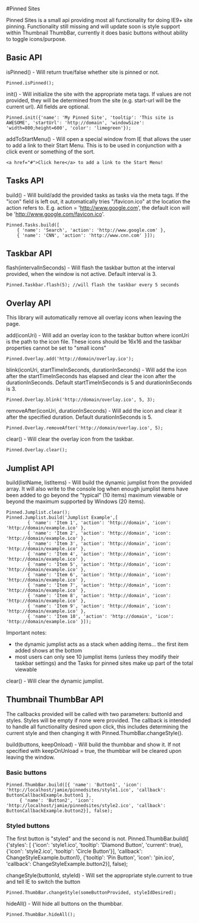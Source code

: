 #Pinned Sites

Pinned Sites is a small api providing most all functionality for doing IE9+ site pinning. Functionality still missing and will update soon is style support within Thumbnail ThumbBar, currently it does basic buttons without ability to toggle icons/purpose.

## Basic API

isPinned() - Will return true/false whether site is pinned or not.

	Pinned.isPinned();

init() - Will initialize the site with the appropriate meta tags. If values are not provided, they will be determined from the site (e.g. start-url will be the current url). All fields are optional.

	Pinned.init({'name': 'My Pinned Site', 'tooltip': 'This site is AWESOME', 'startUrl': 'http://domain', 'windowSize': 'width=800;height=600', 'color': 'limegreen'});

addToStartMenu() - Will open a special window from IE that allows the user to add a link to their Start Menu. This is to be used in conjunction with a click event or something of the sort.

	<a href="#">Click here</a> to add a link to the Start Menu!

## Tasks API

build() - Will build/add the provided tasks as tasks via the meta tags. If the "icon" field is left out, it automatically tries "/favicon.ico" at the location the action refers to. E.g. action = 'http://www.google.com', the default icon will be 'http://www.google.com/favicon.ico'.

	Pinned.Tasks.build([
		{ 'name': 'Search', 'action': 'http://www.google.com' },
		{ 'name': 'CNN', 'action': 'http://www.cnn.com' }]);

## Taskbar API

flash(intervalInSeconds) - Will flash the taskbar button at the interval provided, when the window is not active. Default interval is 3.

	Pinned.Taskbar.flash(5); //will flash the taskbar every 5 seconds


## Overlay API

This library will automatically remove all overlay icons when leaving the page.

add(iconUri) - Will add an overlay icon to the taskbar button where iconUri is the path to the icon file.  These icons should be 16x16 and the taskbar properties cannot be set to "small icons"

	Pinned.Overlay.add('http://domain/overlay.ico');

blink(iconUri, startTimeInSeconds, durationInSeconds) - Will add the icon after the startTimeInSeconds has elapsed and clear the icon after the durationInSeconds. Default startTimeInSeconds is 5 and durationInSeconds is 3.

	Pinned.Overlay.blink('http://domain/overlay.ico', 5, 3);


removeAfter(iconUri, durationInSeconds) - Will add the icon and clear it after the specified duration. Default durationInSeconds is 5.

	Pinned.Overlay.removeAfter('http://domain/overlay.ico', 5);

clear() - Will clear the overlay icon from the taskbar.

	Pinned.Overlay.clear();
	
## Jumplist API

build(listName, listItems) - Will build the dynamic jumplist from the provided array. It will also write to the console log when enough jumplist items have been added to go beyond the "typical" (10 items) maximum viewable or beyond the maximum supported by Windows (20 items). 

	Pinned.Jumplist.clear();
    Pinned.Jumplist.build('Jumplist Example',[
            { 'name': 'Item 1', 'action': 'http://domain', 'icon': 'http://domain/example.ico' },
            { 'name': 'Item 2', 'action': 'http://domain', 'icon': 'http://domain/example.ico' },
            { 'name': 'Item 3', 'action': 'http://domain', 'icon': 'http://domain/example.ico' },
            { 'name': 'Item 4', 'action': 'http://domain', 'icon': 'http://domain/example.ico' },
            { 'name': 'Item 5', 'action': 'http://domain', 'icon': 'http://domain/example.ico' },
            { 'name': 'Item 6', 'action': 'http://domain', 'icon': 'http://domain/example.ico' },
            { 'name': 'Item 7', 'action': 'http://domain', 'icon': 'http://domain/example.ico' },
            { 'name': 'Item 8', 'action': 'http://domain', 'icon': 'http://domain/example.ico' },
            { 'name': 'Item 9', 'action': 'http://domain', 'icon': 'http://domain/example.ico' },
            { 'name': 'Item 10', 'action': 'http://domain', 'icon': 'http://domain/example.ico' }]);

Important notes: 

* the dynamic jumplist acts as a stack when adding items... the first item added shows at the bottom
* most users can only see 10 jumplist items (unless they modify their taskbar settings) and the Tasks for pinned sites make up part of the total viewable

clear() - Will clear the dynamic jumplist.

## Thumbnail ThumbBar API

The callbacks provided will be called with two parameters: buttonId and styles. Styles will be empty if none were provided. The callback is intended to handle all functionality desired upon click, this includes determining the current style and then changing it with Pinned.ThumbBar.changeStyle().

build(buttons, keepOnload) - Will build the thumbbar and show it. If not specified with keepOnUnload = true, the thumbbar will be cleared upon leaving the window.

### Basic buttons

    Pinned.ThumbBar.build([{ 'name': 'Button1', 'icon': 'http://localhost/jamie/pinnedsites/style1.ico', 'callback': ButtonCallbackExample.button1 },
         { 'name': 'Button2', 'icon': 'http://localhost/jamie/pinnedsites/style2.ico', 'callback': ButtonCallbackExample.button2}], false);

### Styled buttons

The first button is "styled" and the second is not. 
	Pinned.ThumbBar.build([
		{'styles': [
				{'icon': 'style1.ico', 'tooltip': 'Diamond Button', 'current': true},
				{'icon': 'style2.ico', 'tooltip': 'Circle Button'}],
		 'callback': ChangeStyleExample.button1},
        {'tooltip': 'Pin Button', 'icon': 'pin.ico', 'callback': ChangeStyleExample.button2}],
        false);


changeStyle(buttonId, styleId) - Will set the appropriate style.current to true and tell IE to switch the button

	Pinned.ThumbBar.changeStyle(someButtonProvided, styleIdDesired);

hideAll() - Will hide all buttons on the thumbbar.

	Pinned.ThumbBar.hideAll();
